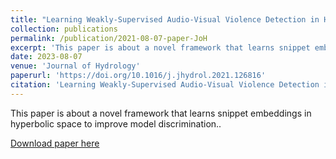 ```yaml
---
title: "Learning Weakly-Supervised Audio-Visual Violence Detection in Hyperbolic Space"
collection: publications
permalink: /publication/2021-08-07-paper-JoH
excerpt: 'This paper is about a novel framework that learns snippet embeddings in hyperbolic space to improve model discrimination.'
date: 2023-08-07
venue: 'Journal of Hydrology'
paperurl: 'https://doi.org/10.1016/j.jhydrol.2021.126816'
citation: 'Learning Weakly-Supervised Audio-Visual Violence Detection in Hyperbolic Space, Xiaogang Peng, Hao Wen, Yikai Luo*, Xiao Zhou, Keyang Yu, Yigang Wang, Zizhao Wu, under review '
---
```

This paper is about a novel framework that learns snippet embeddings in hyperbolic space to improve model discrimination.. 

[Download paper here](http://zejiang-unsw.github.io/files/Jiang-JoH-2021.pdf)

